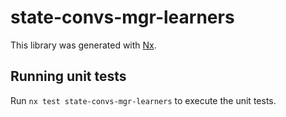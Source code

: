# state-convs-mgr-learners

This library was generated with [Nx](https://nx.dev).

## Running unit tests

Run `nx test state-convs-mgr-learners` to execute the unit tests.
